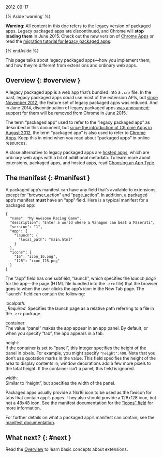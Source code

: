 2012-09-17

{% Aside ‘warning’ %}

**Warning:** All content in this doc refers to the legacy version of packaged apps. Legacy packaged apps are discontinued, and Chrome will **stop loading them** in June 2015. Check out the new version of [Chrome Apps](/docs/apps/about_apps) or read the [migration tutorial for legacy packaged apps](/docs/webstore/migrating).

{% endAside %}

This page talks about legacy packaged apps—how you implement them, and how they’re different from extensions and ordinary web apps.

## Overview {: \#overview }

A legacy packaged app is a web app that’s bundled into a `.crx` file. In the past, legacy packaged apps could use most of the extension APIs, but [since November 2012](https://blog.chromium.org/2012/11/restricting-extension-apis-in-legacy.html), the feature set of legacy packaged apps was reduced. And in June 2014, discontinuation of legacy packaged apps [was announced](https://blog.chromium.org/2014/06/migrate-your-legacy-packaged-apps-to.html); support for them will be removed from Chrome in June 2015.

The term “packaged app” used to refer to the “legacy packaged app” as described in this document, but [since the introduction of Chrome Apps in August 2012](https://blog.chromium.org/2012/08/the-evolution-of-chrome-packaged-apps.html), the term “packaged app” is also used to refer to [Chrome Apps](/docs/apps/about_apps). Keep this in mind when you read about “packaged apps” in online resources.

A close alternative to legacy packaged apps are [hosted apps](https://developers.google.com/chrome/apps/docs/developers_guide), which are ordinary web apps with a bit of additional metadata. To learn more about extensions, packaged apps, and hosted apps, read [Choosing an App Type](/docs/webstore/choosing).

## The manifest {: \#manifest }

A packaged app’s manifest can have any field that’s available to extensions, except for “browser_action” and “page_action”. In addition, a packaged app’s manifest **must** have an “app” field. Here is a typical manifest for a packaged app:

    {
      "name": "My Awesome Racing Game",
      "description": "Enter a world where a Vanagon can beat a Maserati",
      "version": "1",
      "app": {
        "launch": {
          "local_path": "main.html"
        }
      },
      "icons": {
        "16": "icon_16.png",
        "128": "icon_128.png"
      }
    }

The “app” field has one subfield, “launch”, which specifies the _launch page_ for the app—the page (HTML file bundled into the `.crx` file) that the browser goes to when the user clicks the app’s icon in the New Tab page. The “launch” field can contain the following:

local*path:  
\_Required.* Specifies the launch page as a relative path referring to a file in the `.crx` package.

container:  
The value “panel” makes the app appear in an app panel. By default, or when you specify “tab”, the app appears in a tab.

height:  
If the container is set to “panel”, this integer specifies the height of the panel in pixels. For example, you might specify `"height":400`. Note that you don’t use quotation marks in the value. This field specifies the height of the area to display contents in; window decorations add a few more pixels to the total height. If the container isn’t a panel, this field is ignored.

width:  
Similar to “height”, but specifies the width of the panel.

Packaged apps usually provide a 16x16 icon to be used as the favicon for tabs that contain app’s pages. They also should provide a 128x128 icon, but not a 48x48 icon. See the manifest documentation for the [“icons” field](/docs/extensions/mv2/manifest/icons) for more information.

For further details on what a packaged app’s manifest can contain, see the [manifest documentation](/docs/extensions/mv2/tabs).

## What next? {: \#next }

Read the [Overview](/docs/extensions/mv2/overview) to learn basic concepts about extensions.
